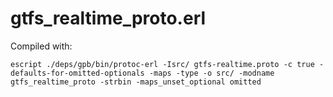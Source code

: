 # gtfs_realtime_proto.erl

Compiled with:
```
escript ./deps/gpb/bin/protoc-erl -Isrc/ gtfs-realtime.proto -c true -defaults-for-omitted-optionals -maps -type -o src/ -modname gtfs_realtime_proto -strbin -maps_unset_optional omitted
```
